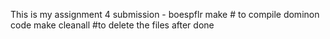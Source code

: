This is my assignment 4 submission - boespflr
make  # to compile dominon code
make cleanall #to delete the files after done
